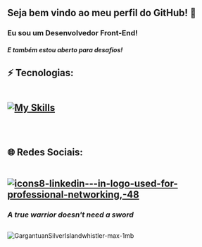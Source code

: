 <h2>Seja bem vindo ao meu perfil do GitHub! 👋</h2>
<h3>Eu sou um Desenvolvedor Front-End!</h3>
<h5>E também estou aberto para desafios!</h5>

##
<h2> ⚡ Tecnologias:<br>
  
  <br>

[![My Skills](https://skillicons.dev/icons?i=html,css,js,react,typescript)](https://skillicons.dev)


  <br> 
  <h2> 🌐 Redes Sociais:<br>
    
  <br>
  
  
  <a href="https://www.linkedin.com/in/pedro-henrique-8076aa23a/">![icons8-linkedin---in-logo-used-for-professional-networking,-48](https://github.com/pedro-henrique-br/pedro-henrique-br/assets/71238431/c5fb85c3-b6af-4ee1-b299-4ff4b5b0ccac)
</a>
  
<!--   
<a href="mailto:phbr10.12@gmail.com?subject=&body=">![icons8-gmail-logo-48](https://github.com/pedro-henrique-br/pedro-henrique-br/assets/71238431/1dee1db8-a0d4-4f6e-9ad9-45b04002b8dd)
</a> -->




<h3><i>A true warrior doesn't need a sword</i></h3>

##

![GargantuanSilverIslandwhistler-max-1mb](https://github.com/pedro-henrique-br/pedro-henrique-br/assets/71238431/c55448b0-29b9-4d08-bef1-9a82c8840342)

##

